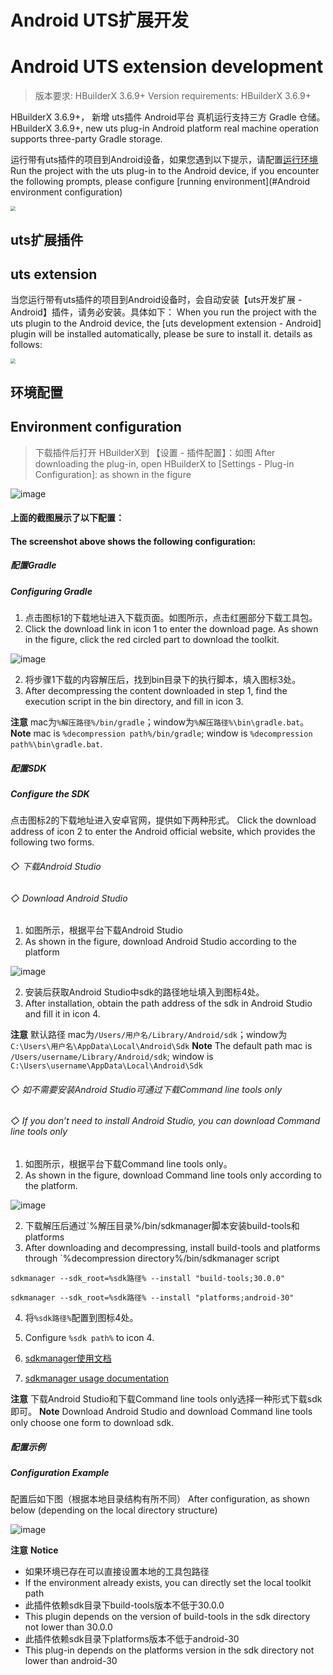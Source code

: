 # Android UTS扩展开发
# Android UTS extension development

> 版本要求: HBuilderX 3.6.9+
> Version requirements: HBuilderX 3.6.9+

HBuilderX 3.6.9+， 新增 uts插件 Android平台 真机运行支持三方 Gradle 仓储。
HBuilderX 3.6.9+, new uts plug-in Android platform real machine operation supports three-party Gradle storage.

运行带有uts插件的项目到Android设备，如果您遇到以下提示，请配置[运行环境](#Android环境配置)
Run the project with the uts plug-in to the Android device, if you encounter the following prompts, please configure [running environment](#Android environment configuration)

<img src="https://qiniu-web-assets.dcloud.net.cn/unidoc/zh/20221111173829.jpg" style="zoom: 50%;" />

## uts扩展插件
## uts extension

当您运行带有uts插件的项目到Android设备时，会自动安装【uts开发扩展 - Android】插件，请务必安装。具体如下：
When you run the project with the uts plugin to the Android device, the [uts development extension - Android] plugin will be installed automatically, please be sure to install it. details as follows:

<img src="https://qiniu-web-assets.dcloud.net.cn/unidoc/zh/20221111171012.jpg" style="zoom: 50%" />

## 环境配置
## Environment configuration
> 下载插件后打开 HBuilderX到 【设置 - 插件配置】：如图
> After downloading the plug-in, open HBuilderX to [Settings - Plug-in Configuration]: as shown in the figure

![image](https://qiniu-web-assets.dcloud.net.cn/unidoc/zh/%E9%85%8D%E7%BD%AE.png)

#### 上面的截图展示了以下配置：
#### The screenshot above shows the following configuration:

##### 配置Gradle
##### Configuring Gradle

1. 点击图标1的下载地址进入下载页面。如图所示，点击红圈部分下载工具包。
1. Click the download link in icon 1 to enter the download page. As shown in the figure, click the red circled part to download the toolkit.

 ![image](https://qiniu-web-assets.dcloud.net.cn/unidoc/zh/gradle.png)
 
2. 将步骤1下载的内容解压后，找到bin目录下的执行脚本，填入图标3处。
2. After decompressing the content downloaded in step 1, find the execution script in the bin directory, and fill in icon 3.

**注意** mac为`%解压路径%/bin/gradle`；window为`%解压路径%\bin\gradle.bat`。
**Note** mac is `%decompression path%/bin/gradle`; window is `%decompression path%\bin\gradle.bat`.

##### 配置SDK
##### Configure the SDK

点击图标2的下载地址进入安卓官网，提供如下两种形式。
Click the download address of icon 2 to enter the Android official website, which provides the following two forms.

###### ◇ 下载Android Studio
###### ◇ Download Android Studio
1. 如图所示，根据平台下载Android Studio
1. As shown in the figure, download Android Studio according to the platform

![image](https://qiniu-web-assets.dcloud.net.cn/unidoc/zh/sdk-2.png)

2. 安装后获取Android Studio中sdk的路径地址填入到图标4处。
2. After installation, obtain the path address of the sdk in Android Studio and fill it in icon 4.

**注意** 默认路径 mac为`/Users/用户名/Library/Android/sdk`；window为`C:\Users\用户名\AppData\Local\Android\Sdk`
**Note** The default path mac is `/Users/username/Library/Android/sdk`; window is `C:\Users\username\AppData\Local\Android\Sdk`

###### ◇ 如不需要安装Android Studio可通过下载Command line tools only
###### ◇ If you don’t need to install Android Studio, you can download Command line tools only
1. 如图所示，根据平台下载Command line tools only。
1. As shown in the figure, download Command line tools only according to the platform.

![image](https://qiniu-web-assets.dcloud.net.cn/unidoc/zh/sdk.png)
 
2. 下载解压后通过`%解压目录%/bin/sdkmanager脚本安装build-tools和platforms
2. After downloading and decompressing, install build-tools and platforms through `%decompression directory%/bin/sdkmanager script
```
sdkmanager --sdk_root=%sdk路径% --install "build-tools;30.0.0"

sdkmanager --sdk_root=%sdk路径% --install "platforms;android-30"
```

4. 将`%sdk路径%`配置到图标4处。
4. Configure `%sdk path%` to icon 4.

5. [sdkmanager使用文档](https://developer.android.google.cn/studio/command-line/sdkmanager)
5. [sdkmanager usage documentation](https://developer.android.google.cn/studio/command-line/sdkmanager)

**注意** 下载Android Studio和下载Command line tools only选择一种形式下载sdk即可。
**Note** Download Android Studio and download Command line tools only choose one form to download sdk.

##### 配置示例
##### Configuration Example
配置后如下图（根据本地目录结构有所不同）
After configuration, as shown below (depending on the local directory structure)

 ![image](https://qiniu-web-assets.dcloud.net.cn/unidoc/zh/%E9%85%8D%E7%BD%AE%E5%AE%8C%E6%88%90.png)

**注意**
**Notice**

- 如果环境已存在可以直接设置本地的工具包路径
- If the environment already exists, you can directly set the local toolkit path
- 此插件依赖sdk目录下build-tools版本不低于30.0.0
- This plugin depends on the version of build-tools in the sdk directory not lower than 30.0.0
- 此插件依赖sdk目录下platforms版本不低于android-30
- This plug-in depends on the platforms version in the sdk directory not lower than android-30
